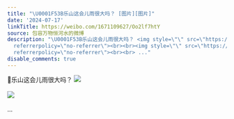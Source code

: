 ```yaml
---
title: "\U0001F53B乐山这会儿雨很大吗？ [图片][图片]"
date: '2024-07-17'
linkTitle: https://weibo.com/1671109627/Oo2lf7htY
source: 包容万物恒河水的微博
description: "\U0001F53B乐山这会儿雨很大吗？ <img style=\"\" src=\"https://tvax1.sinaimg.cn/large/639b1bfbly1hrrip2ccvgj20pk0kax33.jpg\"
  referrerpolicy=\"no-referrer\"><br><br><img style=\"\" src=\"https://tvax3.sinaimg.cn/large/639b1bfbly1hrrip9dsk2j20po0ketur.jpg\"
  referrerpolicy=\"no-referrer\"><br><br> ..."
disable_comments: true
---
```

🔻乐山这会儿雨很大吗？ <img style="" src="https://tvax1.sinaimg.cn/large/639b1bfbly1hrrip2ccvgj20pk0kax33.jpg" referrerpolicy="no-referrer"><br><br><img style="" src="https://tvax3.sinaimg.cn/large/639b1bfbly1hrrip9dsk2j20po0ketur.jpg" referrerpolicy="no-referrer"><br><br> ...